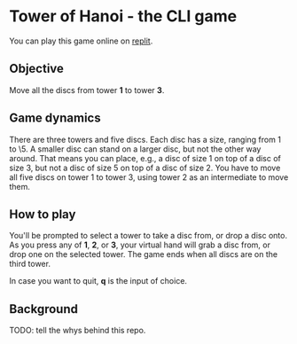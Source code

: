 # Tower of Hanoi - the CLI game

You can play this game online on [replit](https://replit.com/@fswerneck/hanoi-tower#src/main.rs).

## Objective
Move all the discs from tower **1** to tower **3**.

## Game dynamics
There are three towers and five discs. Each disc has a size, ranging from 1 to
\5. A smaller disc can stand on a larger disc, but not the other way around.
That means you can place, e.g., a disc of size 1 on top of a disc of size 3,
but not a disc of size 5 on top of a disc of size 2. You have to move all five
discs on tower 1 to tower 3, using tower 2 as an intermediate to move them.

## How to play
You'll be prompted to select a tower to take a disc from, or drop a disc onto.
As you press any of **1**, **2**, or **3**, your virtual hand will grab a disc
from, or drop one on the selected tower. The game ends when all discs are on the
third tower.

In case you want to quit, **q** is the input of choice.

## Background
TODO: tell the whys behind this repo.
